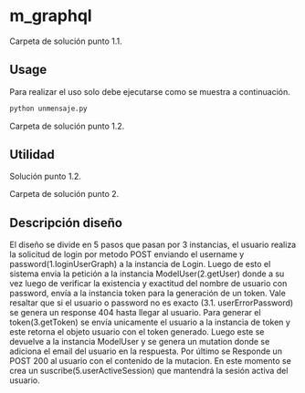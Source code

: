 # m_graphql

Carpeta de solución punto 1.1.

## Usage

Para realizar el uso solo debe ejecutarse como se muestra a continuación.

```bash
python unmensaje.py
```




Carpeta de solución punto 1.2.

## Utilidad

Solución punto 1.2.

Carpeta de solución punto 2.

## Descripción diseño

El diseño se divide en 5 pasos que pasan por 3 instancias, el usuario realiza la solicitud de login por metodo POST enviando el username y password(1.loginUserGraph) a la instancia de Login. 
Luego de esto el sistema envia la petición a la instancia ModelUser(2.getUser) donde a su vez luego de verificar la existencia y exactitud del nombre de usuario con password, envía a la instancia token para la generación de un token.
Vale resaltar que si el usuario o password no es exacto (3.1. userErrorPassword) se genera un response 404 hasta llegar al usuario.
Para generar el token(3.getToken) se envía unicamente el usuario a la instancia de token y este retorna el objeto usuario con el token generado.
Luego este se devuelve a la instancia ModelUser y se genera un mutation donde se adiciona el email del usuario en la respuesta.
Por último se Responde un POST 200 al usuario con el contenido de la mutacion.
En este momento se crea un suscribe(5.userActiveSession) que mantendrá la sesión activa del usuario.
